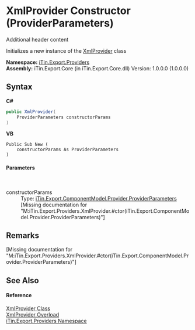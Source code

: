 # XmlProvider Constructor (ProviderParameters)
Additional header content 

Initializes a new instance of the <a href="c4d23e16-e19e-dd39-10ab-7e7e5bd579e8">XmlProvider</a> class

**Namespace:**&nbsp;<a href="88ce2d85-b580-9172-af9f-493dcf584f68">iTin.Export.Providers</a><br />**Assembly:**&nbsp;iTin.Export.Core (in iTin.Export.Core.dll) Version: 1.0.0.0 (1.0.0.0)

## Syntax

**C#**<br />
``` C#
public XmlProvider(
	ProviderParameters constructorParams
)
```

**VB**<br />
``` VB
Public Sub New ( 
	constructorParams As ProviderParameters
)
```


#### Parameters
&nbsp;<dl><dt>constructorParams</dt><dd>Type: <a href="1e582920-3480-1476-7450-1ec39495fc62">iTin.Export.ComponentModel.Provider.ProviderParameters</a><br />\[Missing <param name="constructorParams"/> documentation for "M:iTin.Export.Providers.XmlProvider.#ctor(iTin.Export.ComponentModel.Provider.ProviderParameters)"\]</dd></dl>

## Remarks
\[Missing <remarks> documentation for "M:iTin.Export.Providers.XmlProvider.#ctor(iTin.Export.ComponentModel.Provider.ProviderParameters)"\]

## See Also


#### Reference
<a href="c4d23e16-e19e-dd39-10ab-7e7e5bd579e8">XmlProvider Class</a><br /><a href="94f63fed-8bd2-d7e4-2bde-bb8ac5894d2d">XmlProvider Overload</a><br /><a href="88ce2d85-b580-9172-af9f-493dcf584f68">iTin.Export.Providers Namespace</a><br />